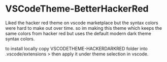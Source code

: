 # VSCodeTheme-BetterHackerRed
Liked the hacker red theme on vscode marketplace but the syntax colors were hard to make out over time. so im making this theme which keeps the same colors from hacker red but uses the default modern dark theme syntax colors.

to install locally copy VSCODETHEME-HACKERDARKRED folder into .vscode/extensions > then apply it under theme selection in vscode.